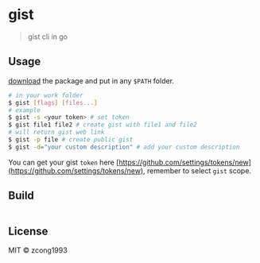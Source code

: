 # gist

> gist cli in go

## Usage

[download]() the package and put in any `$PATH` folder.

```bash
# in your work folder
$ gist [flags] [files...]
# example
$ gist -s <your token> # set token
$ gist file1 file2 # create gist with file1 and file2
# will return gist web link 
$ gist -p file # create public gist
$ gist -d="your custom description" # add your custom description
```

You can get your gist `token` here [https://github.com/settings/tokens/new](https://github.com/settings/tokens/new), remember to select `gist` scope.

## Build

```bash

```

## License

MIT &copy; zcong1993
